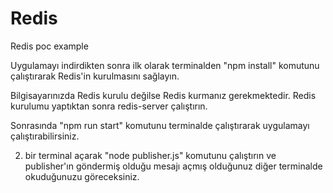# Redis
Redis poc example

Uygulamayı indirdikten sonra ilk olarak terminalden "npm install" komutunu çalıştırarak Redis'in kurulmasını sağlayın.

Bilgisayarınızda Redis kurulu değilse Redis kurmanız gerekmektedir. Redis kurulumu yaptıktan sonra redis-server çalıştırın.

Sonrasında "npm run start" komutunu terminalde çalıştırarak uygulamayı çalıştırabilirsiniz.

2. bir terminal açarak "node publisher.js" komutunu çalıştırın ve publisher'ın göndermiş olduğu mesajı açmış olduğunuz diğer terminalde okuduğunuzu göreceksiniz.
